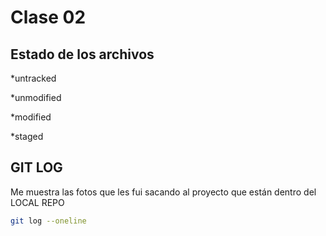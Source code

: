# Clase 02

## Estado de los archivos

*untracked

*unmodified

*modified

*staged

## GIT LOG
Me muestra las fotos que les fui sacando al proyecto que están dentro del LOCAL REPO

```sh
git log --oneline
```
